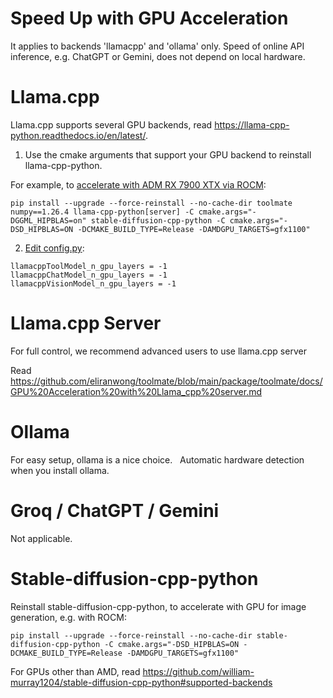 # Speed Up with GPU Acceleration

It applies to backends 'llamacpp' and 'ollama' only. Speed of online API inference, e.g. ChatGPT or Gemini, does not depend on local hardware.

# Llama.cpp

Llama.cpp supports several GPU backends, read https://llama-cpp-python.readthedocs.io/en/latest/.

1. Use the cmake arguments that support your GPU backend to reinstall llama-cpp-python.

For example, to [accelerate with ADM RX 7900 XTX via ROCM](https://github.com/eliranwong/MultiAMDGPU_AIDev_Ubuntu#toolmate):

```
pip install --upgrade --force-reinstall --no-cache-dir toolmate numpy==1.26.4 llama-cpp-python[server] -C cmake.args="-DGGML_HIPBLAS=on" stable-diffusion-cpp-python -C cmake.args="-DSD_HIPBLAS=ON -DCMAKE_BUILD_TYPE=Release -DAMDGPU_TARGETS=gfx1100"
```

2. [Edit config.py](https://github.com/eliranwong/toolmate/blob/main/package/toolmate/docs/Edit%20Config%20Manually.md):

```
llamacppToolModel_n_gpu_layers = -1
llamacppChatModel_n_gpu_layers = -1
llamacppVisionModel_n_gpu_layers = -1
```

# Llama.cpp Server

For full control, we recommend advanced users to use llama.cpp server

Read https://github.com/eliranwong/toolmate/blob/main/package/toolmate/docs/GPU%20Acceleration%20with%20Llama_cpp%20server.md

# Ollama

For easy setup, ollama is a nice choice.
 
Automatic hardware detection when you install ollama.

# Groq / ChatGPT / Gemini

Not applicable.

# Stable-diffusion-cpp-python

Reinstall stable-diffusion-cpp-python, to accelerate with GPU for image generation, e.g. with ROCM:

```
pip install --upgrade --force-reinstall --no-cache-dir stable-diffusion-cpp-python -C cmake.args="-DSD_HIPBLAS=ON -DCMAKE_BUILD_TYPE=Release -DAMDGPU_TARGETS=gfx1100"
```

For GPUs other than AMD, read https://github.com/william-murray1204/stable-diffusion-cpp-python#supported-backends